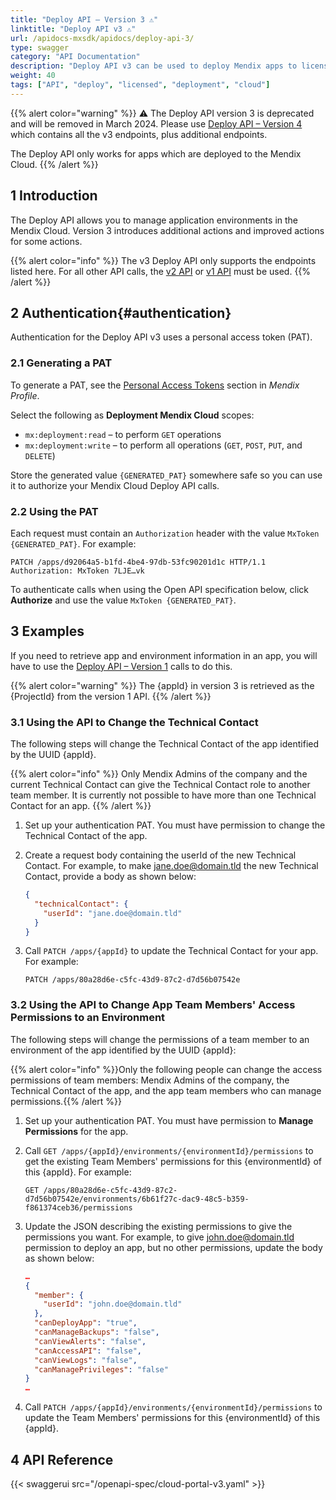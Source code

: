 ```yaml
---
title: "Deploy API – Version 3 ⚠"
linktitle: "Deploy API v3 ⚠"
url: /apidocs-mxsdk/apidocs/deploy-api-3/
type: swagger
category: "API Documentation"
description: "Deploy API v3 can be used to deploy Mendix apps to licensed nodes, manage application environments in the Mendix Cloud, retrieve statuses, start and stop applications, and deploy or transport new model versions to application environments."
weight: 40
tags: ["API", "deploy", "licensed", "deployment", "cloud"]
---
```


{{% alert color="warning" %}}
⚠ The Deploy API version 3 is deprecated and will be removed in March 2024. Please use [Deploy API – Version 4](/apidocs-mxsdk/apidocs/deploy-api-4/) which contains all the v3 endpoints, plus additional endpoints.

The Deploy API only works for apps which are deployed to the Mendix Cloud.
{{% /alert %}}

## 1 Introduction

The Deploy API allows you to manage application environments in the Mendix Cloud. Version 3 introduces additional actions and improved actions for some actions.

{{% alert color="info" %}}
The v3 Deploy API only supports the endpoints listed here. For all other API calls, the [v2 API](/apidocs-mxsdk/apidocs/deploy-api-2/) or [v1 API](/apidocs-mxsdk/apidocs/deploy-api/) must be used.
{{% /alert %}}

## 2 Authentication{#authentication}

Authentication for the Deploy API v3 uses a personal access token (PAT).

### 2.1 Generating a PAT

To generate a PAT, see the [Personal Access Tokens](/community-tools/mendix-profile/user-settings/#pat) section in *Mendix Profile*.

Select the following as **Deployment Mendix Cloud** scopes:

* `mx:deployment:read` – to perform `GET` operations
* `mx:deployment:write` – to perform all operations (`GET`, `POST`, `PUT`, and `DELETE`)

Store the generated value `{GENERATED_PAT}` somewhere safe so you can use it to authorize your Mendix Cloud Deploy API calls.

### 2.2 Using the PAT

Each request must contain an `Authorization` header with the value `MxToken {GENERATED_PAT}`. For example:

```http {linenos=false}
PATCH /apps/d92064a5-b1fd-4be4-97db-53fc90201d1c HTTP/1.1
Authorization: MxToken 7LJE…vk
```

To authenticate calls when using the Open API specification below, click **Authorize** and use the value `MxToken {GENERATED_PAT}`.

## 3 Examples

If you need to retrieve app and environment information in an app, you will have to use the [Deploy API – Version 1](/apidocs-mxsdk/apidocs/deploy-api/) calls to do this.

{{% alert color="warning" %}}
The {appId} in version 3 is retrieved as the {ProjectId} from the version 1 API.
{{% /alert %}}

### 3.1 Using the API to Change the Technical Contact

The following steps will change the Technical Contact of the app identified by the UUID {appId}.

{{% alert color="info" %}}
Only Mendix Admins of the company and the current Technical Contact can give the Technical Contact role to another team member. It is currently not possible to have more than one Technical Contact for an app.
{{% /alert %}}

1. Set up your authentication PAT. You must have permission to change the Technical Contact of the app.
1. Create a request body containing the userId of the new Technical Contact. For example, to make jane.doe@domain.tld the new Technical Contact, provide a body as shown below:

    ```json {linenos=false}
    {
      "technicalContact": {
        "userId": "jane.doe@domain.tld"
      }
    }
    ```

1. Call `PATCH /apps/{appId}` to update the Technical Contact for your app. For example:

    ```http {linenos=false}
    PATCH /apps/80a28d6e-c5fc-43d9-87c2-d7d56b07542e
    ```

### 3.2 Using the API to Change App Team Members' Access Permissions to an Environment

The following steps will change the permissions of a team member to an environment of the app identified by the UUID {appId}:

{{% alert color="info" %}}Only the following people can change the access permissions of team members: Mendix Admins of the company, the Technical Contact of the app, and the app team members who can manage permissions.{{% /alert %}}

1. Set up your authentication PAT. You must have permission to **Manage Permissions** for the app.

1. Call `GET /apps/{appId}/environments/{environmentId}/permissions` to get the existing Team Members' permissions for this {environmentId} of this {appId}. For example:

    ```http {linenos=false}
    GET /apps/80a28d6e-c5fc-43d9-87c2-d7d56b07542e/environments/6b61f27c-dac9-48c5-b359-f861374ceb36/permissions
    ```

1. Update the JSON describing the existing permissions to give the permissions you want. For example, to give john.doe@domain.tld permission to deploy an app, but no other permissions, update the body as shown below:

    ```json {linenos=false}
    …
    {
      "member": {
        "userId": "john.doe@domain.tld"
      },
      "canDeployApp": "true",
      "canManageBackups": "false",
      "canViewAlerts": "false",
      "canAccessAPI": "false",
      "canViewLogs": "false",
      "canManagePrivileges": "false"
    }
    …
    ```

1. Call `PATCH /apps/{appId}/environments/{environmentId}/permissions` to update the Team Members' permissions for this {environmentId} of this {appId}.

## 4 API Reference

{{< swaggerui src="/openapi-spec/cloud-portal-v3.yaml"  >}}
